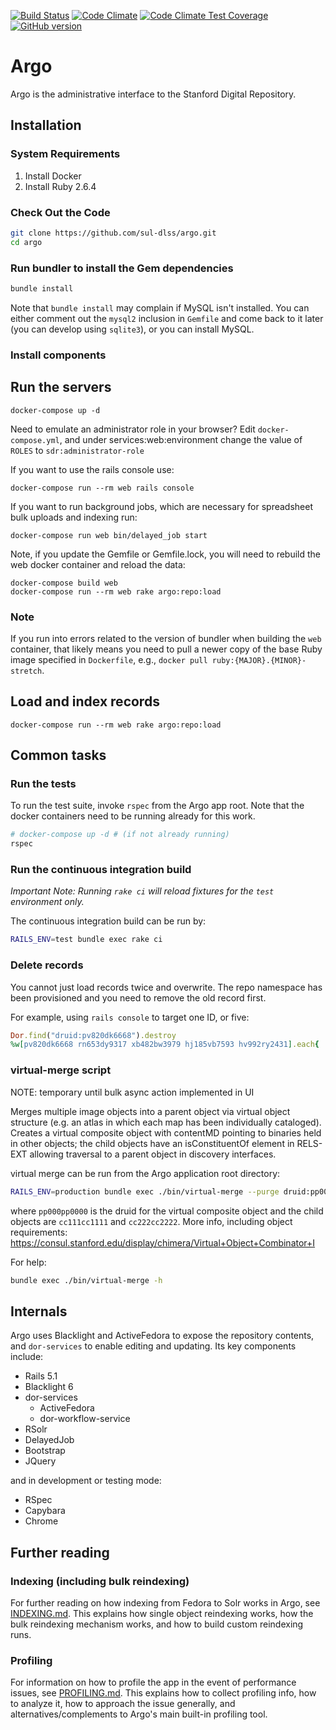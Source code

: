 [![Build Status](https://travis-ci.org/sul-dlss/argo.png?branch=master)](https://travis-ci.org/sul-dlss/argo)
[![Code Climate](https://codeclimate.com/github/sul-dlss/argo/badges/gpa.svg)](https://codeclimate.com/github/sul-dlss/argo)
[![Code Climate Test Coverage](https://codeclimate.com/github/sul-dlss/argo/badges/coverage.svg)](https://codeclimate.com/github/sul-dlss/argo/coverage)
[![GitHub version](https://badge.fury.io/gh/sul-dlss%2Fargo.svg)](https://badge.fury.io/gh/sul-dlss%2Fargo)

# Argo

Argo is the administrative interface to the Stanford Digital Repository.

## Installation

### System Requirements

1. Install Docker
2. Install Ruby 2.6.4

### Check Out the Code

```bash
git clone https://github.com/sul-dlss/argo.git
cd argo
```

### Run bundler to install the Gem dependencies

```bash
bundle install
```

Note that `bundle install` may complain if MySQL isn't installed.  You can either comment out the `mysql2` inclusion in `Gemfile` and come back to it later (you can develop using `sqlite3`), or you can install MySQL.

### Install components
## Run the servers

```
docker-compose up -d
```

Need to emulate an administrator role in your browser?  Edit `docker-compose.yml`, and under services:web:environment
change the value of `ROLES` to `sdr:administrator-role`

If you want to use the rails console use:

```
docker-compose run --rm web rails console
```

If you want to run background jobs, which are necessary for spreadsheet bulk uploads and indexing run:

```
docker-compose run web bin/delayed_job start
```

Note, if you update the Gemfile or Gemfile.lock, you will need to rebuild the web docker container and reload the data:

```
docker-compose build web
docker-compose run --rm web rake argo:repo:load
```

### Note

If you run into errors related to the version of bundler when building the `web` container, that likely means you need to pull a newer copy of the base Ruby image specified in `Dockerfile`, e.g., `docker pull ruby:{MAJOR}.{MINOR}-stretch`.

## Load and index records

```
docker-compose run --rm web rake argo:repo:load
```

## Common tasks

### Run the tests

To run the test suite, invoke `rspec` from the Argo app root.  Note that the docker containers need to be running already for this work.
```bash
# docker-compose up -d # (if not already running)
rspec
```

### Run the continuous integration build

_Important Note: Running `rake ci` will reload fixtures for the `test` environment only._

The continuous integration build can be run by:
```bash
RAILS_ENV=test bundle exec rake ci
```

### Delete records

You cannot just load records twice and overwrite.  The repo namespace has been provisioned and you need to remove the old record first.

For example, using `rails console` to target one ID, or five:

```ruby
Dor.find("druid:pv820dk6668").destroy
%w[pv820dk6668 rn653dy9317 xb482bw3979 hj185vb7593 hv992ry2431].each{ |pid| Dor.find("druid:#{pid}").destroy }
```

### virtual-merge script

NOTE: temporary until bulk async action implemented in UI

Merges multiple image objects into a parent object via virtual object structure (e.g. an atlas in which each map has been individually cataloged).  Creates a virtual composite object with contentMD pointing to binaries held in other objects; the child objects have an isConstituentOf element in RELS-EXT allowing traversal to a parent object in discovery interfaces.

virtual merge can be run from the Argo application root directory:

```bash
RAILS_ENV=production bundle exec ./bin/virtual-merge --purge druid:pp000pp0000 druid:cc111cc1111 druid:cc222cc2222
```

where `pp000pp0000` is the druid for the virtual composite object and the child objects are `cc111cc1111` and `cc222cc2222`.  More info, including object requirements: <https://consul.stanford.edu/display/chimera/Virtual+Object+Combinator+I>

For help:

```bash
bundle exec ./bin/virtual-merge -h
```

## Internals

Argo uses Blacklight and ActiveFedora to expose the repository contents, and `dor-services` to enable editing and updating. Its key components include:

- Rails 5.1
- Blacklight 6
- dor-services
  - ActiveFedora
  - dor-workflow-service
- RSolr
- DelayedJob
- Bootstrap
- JQuery

and in development or testing mode:

- RSpec
- Capybara
- Chrome

## Further reading

### Indexing (including bulk reindexing)

For further reading on how indexing from Fedora to Solr works in Argo, see [INDEXING.md](INDEXING.md).  This explains how single object reindexing works, how the bulk reindexing mechanism works, and how to build custom reindexing runs.

### Profiling

For information on how to profile the app in the event of performance issues, see [PROFILING.md](PROFILING.md).  This explains how to collect profiling info, how to analyze it, how to approach the issue generally, and alternatives/complements to Argo's main built-in profiling tool.
